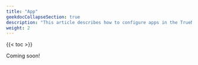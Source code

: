 ```yaml
---
title: "App"
geekdocCollapseSection: true
description: "This article describes how to configure apps in the TrueNAS CLI Shell." 
weight: 2
---
```


{{< toc >}}

Coming soon!